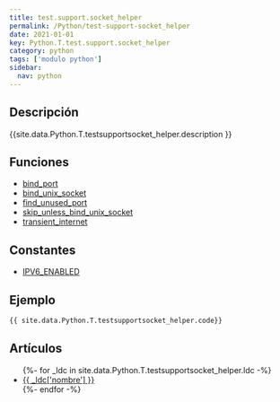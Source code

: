 ```yaml
---
title: test.support.socket_helper
permalink: /Python/test-support-socket_helper
date: 2021-01-01
key: Python.T.test.support.socket_helper
category: python
tags: ['modulo python']
sidebar: 
  nav: python
---
```


## Descripción
{{site.data.Python.T.testsupportsocket_helper.description }}

## Funciones
* [bind_port](/Python/test-support-socket_helper/bind_port/)
* [bind_unix_socket](/Python/test-support-socket_helper/bind_unix_socket/)
* [find_unused_port](/Python/test-support-socket_helper/find_unused_port/)
* [skip_unless_bind_unix_socket](/Python/test-support-socket_helper/skip_unless_bind_unix_socket/)
* [transient_internet](/Python/test-support-socket_helper/transient_internet/)

## Constantes
* [IPV6_ENABLED](/Python/test-support-socket_helper/IPV6_ENABLED/)

## Ejemplo
~~~python
{{ site.data.Python.T.testsupportsocket_helper.code}}
~~~

## Artículos
<ul>
{%- for _ldc in site.data.Python.T.testsupportsocket_helper.ldc -%}
   <li>
       <a href="{{_ldc['url'] }}">{{ _ldc['nombre'] }}</a>
   </li>
{%- endfor -%}
</ul>
